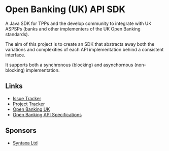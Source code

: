 # Open Banking (UK) API SDK

A Java SDK for TPPs and the develop community to integrate with UK ASPSPs (banks and other implementers of the UK Open Banking standards).

The aim of this project is to create an SDK that abstracts away both the variations and complexities of each API implementation behind a consistent interface.

It supports both a synchronous (blocking) and asynchornous (non-blocking) implementation.

## Links

* [Issue Tracker](https://github.com/sabooji/open-banking-api-java/issues)
* [Project Tracker](https://github.com/sabooji/open-banking-api-java/projects/1)
* [Open Banking UK](https://openbanking.org.uk)
* [Open Banking API Specifications](https://openbanking.atlassian.net/wiki/spaces/DZ/pages/23363964/Read%2BWrite%2BData%2BAPI%2BSpecifications)

## Sponsors

* [Syntaxa Ltd](https://syntaxa.co.uk)
